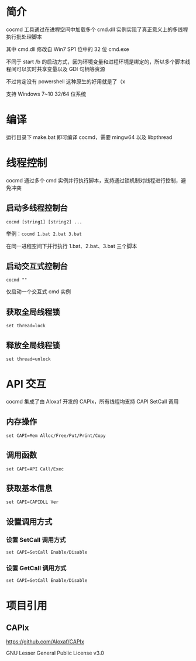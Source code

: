 # 简介

cocmd 工具通过在进程空间中加载多个 cmd.dll 实例实现了真正意义上的多线程执行批处理脚本

其中 cmd.dll 修改自 Win7 SP1 位中的 32 位 cmd.exe

不同于 start /b 的启动方式，因为环境变量和进程环境是绑定的，所以多个脚本线程间可以实时共享变量以及 GDI 句柄等资源

不过肯定没有 powershell 这种原生的好用就是了（x

支持 Windows 7~10 32/64 位系统

# 编译

运行目录下 make.bat 即可编译 cocmd，需要 mingw64 以及 libpthread

# 线程控制

cocmd 通过多个 cmd 实例并行执行脚本，支持通过锁机制对线程进行控制，避免冲突

## 启动多线程控制台

`cocmd [string1] [string2] ...`

举例：`cocmd 1.bat 2.bat 3.bat`

在同一进程空间下并行执行 1.bat、2.bat、3.bat 三个脚本

## 启动交互式控制台

`cocmd ""`

仅启动一个交互式 cmd 实例

## 获取全局线程锁

`set thread=lock`

## 释放全局线程锁

`set thread=unlock`

# API 交互

cocmd 集成了由 Aloxaf 开发的 CAPIx，所有线程均支持 CAPI SetCall 调用

## 内存操作

`set CAPI=Mem Alloc/Free/Put/Print/Copy`

## 调用函数

`set CAPI=API Call/Exec`

## 获取基本信息

`set CAPI=CAPIDLL Ver`

## 设置调用方式

### 设置 SetCall 调用方式

`set CAPI=SetCall Enable/Disable`

### 设置 GetCall 调用方式

`set CAPI=GetCall Enable/Disable`

# 项目引用

## CAPIx

https://github.com/Aloxaf/CAPIx

GNU Lesser General Public License v3.0

